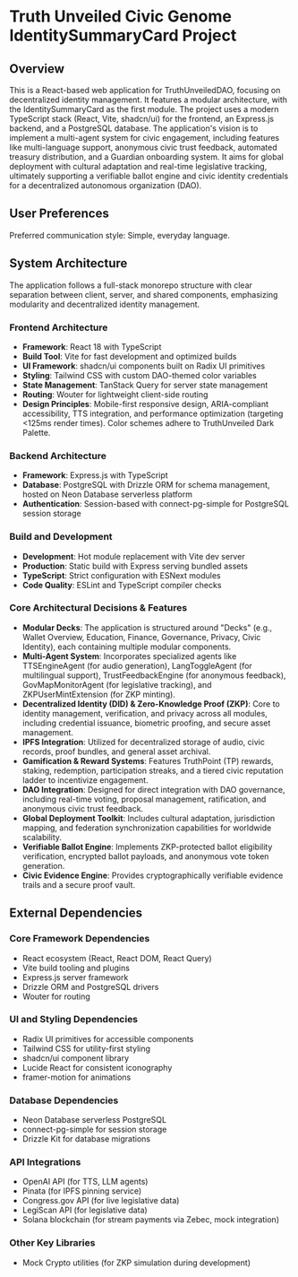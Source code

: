 # Truth Unveiled Civic Genome IdentitySummaryCard Project

## Overview

This is a React-based web application for TruthUnveiledDAO, focusing on decentralized identity management. It features a modular architecture, with the IdentitySummaryCard as the first module. The project uses a modern TypeScript stack (React, Vite, shadcn/ui) for the frontend, an Express.js backend, and a PostgreSQL database. The application's vision is to implement a multi-agent system for civic engagement, including features like multi-language support, anonymous civic trust feedback, automated treasury distribution, and a Guardian onboarding system. It aims for global deployment with cultural adaptation and real-time legislative tracking, ultimately supporting a verifiable ballot engine and civic identity credentials for a decentralized autonomous organization (DAO).

## User Preferences

Preferred communication style: Simple, everyday language.

## System Architecture

The application follows a full-stack monorepo structure with clear separation between client, server, and shared components, emphasizing modularity and decentralized identity management.

### Frontend Architecture
- **Framework**: React 18 with TypeScript
- **Build Tool**: Vite for fast development and optimized builds
- **UI Framework**: shadcn/ui components built on Radix UI primitives
- **Styling**: Tailwind CSS with custom DAO-themed color variables
- **State Management**: TanStack Query for server state management
- **Routing**: Wouter for lightweight client-side routing
- **Design Principles**: Mobile-first responsive design, ARIA-compliant accessibility, TTS integration, and performance optimization (targeting <125ms render times). Color schemes adhere to TruthUnveiled Dark Palette.

### Backend Architecture
- **Framework**: Express.js with TypeScript
- **Database**: PostgreSQL with Drizzle ORM for schema management, hosted on Neon Database serverless platform
- **Authentication**: Session-based with connect-pg-simple for PostgreSQL session storage

### Build and Development
- **Development**: Hot module replacement with Vite dev server
- **Production**: Static build with Express serving bundled assets
- **TypeScript**: Strict configuration with ESNext modules
- **Code Quality**: ESLint and TypeScript compiler checks

### Core Architectural Decisions & Features
- **Modular Decks**: The application is structured around "Decks" (e.g., Wallet Overview, Education, Finance, Governance, Privacy, Civic Identity), each containing multiple modular components.
- **Multi-Agent System**: Incorporates specialized agents like TTSEngineAgent (for audio generation), LangToggleAgent (for multilingual support), TrustFeedbackEngine (for anonymous feedback), GovMapMonitorAgent (for legislative tracking), and ZKPUserMintExtension (for ZKP minting).
- **Decentralized Identity (DID) & Zero-Knowledge Proof (ZKP)**: Core to identity management, verification, and privacy across all modules, including credential issuance, biometric proofing, and secure asset management.
- **IPFS Integration**: Utilized for decentralized storage of audio, civic records, proof bundles, and general asset archival.
- **Gamification & Reward Systems**: Features TruthPoint (TP) rewards, staking, redemption, participation streaks, and a tiered civic reputation ladder to incentivize engagement.
- **DAO Integration**: Designed for direct integration with DAO governance, including real-time voting, proposal management, ratification, and anonymous civic trust feedback.
- **Global Deployment Toolkit**: Includes cultural adaptation, jurisdiction mapping, and federation synchronization capabilities for worldwide scalability.
- **Verifiable Ballot Engine**: Implements ZKP-protected ballot eligibility verification, encrypted ballot payloads, and anonymous vote token generation.
- **Civic Evidence Engine**: Provides cryptographically verifiable evidence trails and a secure proof vault.

## External Dependencies

### Core Framework Dependencies
- React ecosystem (React, React DOM, React Query)
- Vite build tooling and plugins
- Express.js server framework
- Drizzle ORM and PostgreSQL drivers
- Wouter for routing

### UI and Styling Dependencies
- Radix UI primitives for accessible components
- Tailwind CSS for utility-first styling
- shadcn/ui component library
- Lucide React for consistent iconography
- framer-motion for animations

### Database Dependencies
- Neon Database serverless PostgreSQL
- connect-pg-simple for session storage
- Drizzle Kit for database migrations

### API Integrations
- OpenAI API (for TTS, LLM agents)
- Pinata (for IPFS pinning service)
- Congress.gov API (for live legislative data)
- LegiScan API (for legislative data)
- Solana blockchain (for stream payments via Zebec, mock integration)

### Other Key Libraries
- Mock Crypto utilities (for ZKP simulation during development)